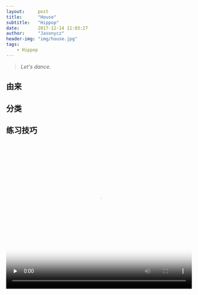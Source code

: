 ```yaml
---
layout:     post
title:      "House"
subtitle:   "Hippop"
date:       2017-12-14 11:03:27
author:     "Jasonycz"
header-img: "img/house.jpg"
tags:
    - Hippop
---
```


> *Let's dance.*

<style type="text/css">
    .video {
      width:100%;
      height: 400px;
    }

</style>

## 由来



## 分类


## 练习技巧

<video class="video" controls="" preload="none" poster="http://ovqrdbvl4.bkt.clouddn.com/759d053e8a875119c28bf09a84afd873">
    <source src="http://ovqrdbvl4.bkt.clouddn.com/ed3cbd2d8babe83295e79710c9436eaf.mp4" type="video/mp4">
</video>

